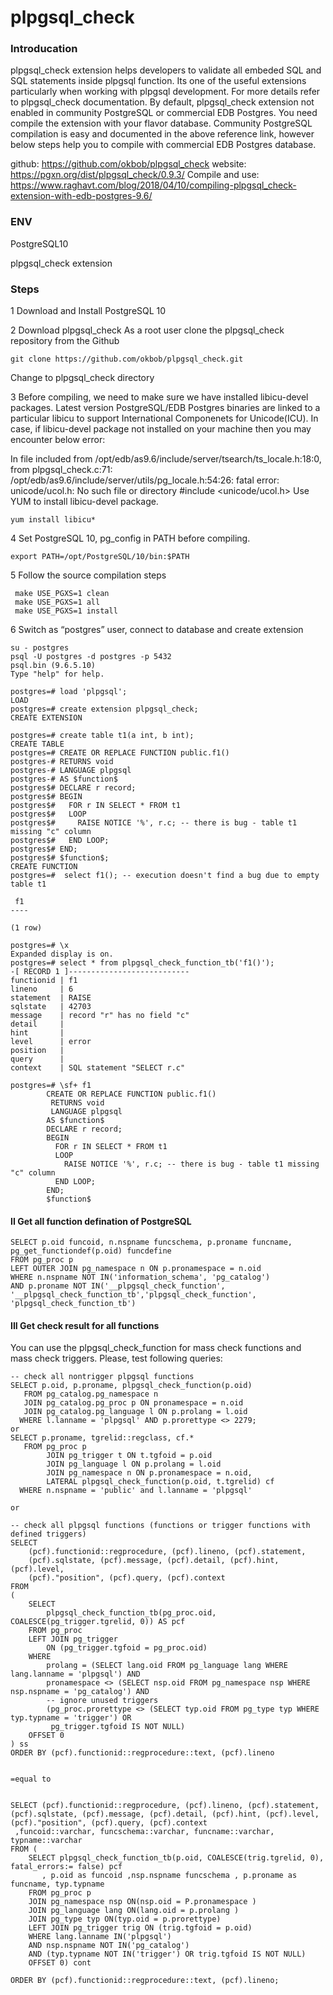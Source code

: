 plpgsql_check
======================================================
### Introducation

plpgsql_check extension helps developers to validate all embeded SQL and SQL statements inside plpgsql function. Its one of the useful extensions particularly when working with plpgsql development. For more details refer to plpgsql_check documentation.
By default, plpgsql_check extension not enabled in community PostgreSQL or commercial EDB Postgres. You need compile the extension with your flavor database. Community PostgreSQL compilation is easy and documented in the above reference link, however below steps help you to compile with commercial EDB Postgres database.

github: https://github.com/okbob/plpgsql_check
website: https://pgxn.org/dist/plpgsql_check/0.9.3/
Compile and use: https://www.raghavt.com/blog/2018/04/10/compiling-plpgsql_check-extension-with-edb-postgres-9.6/



### ENV

PostgreSQL10

plpgsql_check extension



### Steps

1 Download and Install PostgreSQL 10

2 Download plpgsql_check
As a root user clone the plpgsql_check repository from the Github

```
git clone https://github.com/okbob/plpgsql_check.git
```

Change to plpgsql_check directory

3 Before compiling, we need to make sure we have installed libicu-devel packages. Latest version PostgreSQL/EDB Postgres binaries are linked to a particular libicu to support International Componenets for Unicode(ICU). In case, if libicu-devel package not installed on your machine then you may encounter below error:

In file included from /opt/edb/as9.6/include/server/tsearch/ts_locale.h:18:0,
                 from plpgsql_check.c:71:
/opt/edb/as9.6/include/server/utils/pg_locale.h:54:26: fatal error: unicode/ucol.h: No such file or directory
 #include <unicode/ucol.h>
Use YUM to install libicu-devel package.

``` 
yum install libicu*
```

4 Set PostgreSQL 10, pg_config in PATH before compiling.

```
export PATH=/opt/PostgreSQL/10/bin:$PATH
```

5 Follow the source compilation steps

```    
 make USE_PGXS=1 clean
 make USE_PGXS=1 all
 make USE_PGXS=1 install
```

6 Switch as “postgres” user, connect to database and create extension

```plsql
su - postgres
psql -U postgres -d postgres -p 5432
psql.bin (9.6.5.10)
Type "help" for help.

postgres=# load 'plpgsql';
LOAD
postgres=# create extension plpgsql_check;
CREATE EXTENSION

postgres=# create table t1(a int, b int);
CREATE TABLE
postgres=# CREATE OR REPLACE FUNCTION public.f1()
postgres-# RETURNS void
postgres-# LANGUAGE plpgsql
postgres-# AS $function$
postgres$# DECLARE r record;
postgres$# BEGIN
postgres$#   FOR r IN SELECT * FROM t1
postgres$#   LOOP
postgres$#     RAISE NOTICE '%', r.c; -- there is bug - table t1 missing "c" column
postgres$#   END LOOP;
postgres$# END;
postgres$# $function$;
CREATE FUNCTION
postgres=#  select f1(); -- execution doesn't find a bug due to empty table t1

 f1 
----

(1 row)

postgres=# \x
Expanded display is on.
postgres=# select * from plpgsql_check_function_tb('f1()');
-[ RECORD 1 ]---------------------------
functionid | f1
lineno     | 6
statement  | RAISE
sqlstate   | 42703
message    | record "r" has no field "c"
detail     | 
hint       | 
level      | error
position   | 
query      | 
context    | SQL statement "SELECT r.c"

postgres=# \sf+ f1
        CREATE OR REPLACE FUNCTION public.f1()
         RETURNS void
         LANGUAGE plpgsql
        AS $function$
        DECLARE r record;
        BEGIN
          FOR r IN SELECT * FROM t1
          LOOP
            RAISE NOTICE '%', r.c; -- there is bug - table t1 missing "c" column
          END LOOP;
        END;
        $function$

```

#### II Get all function defination of PostgreSQL 
``` sqls q
SELECT p.oid funcoid, n.nspname funcschema, p.proname funcname, pg_get_functiondef(p.oid) funcdefine
FROM pg_proc p
LEFT OUTER JOIN pg_namespace n ON p.pronamespace = n.oid 
WHERE n.nspname NOT IN('information_schema', 'pg_catalog')
AND p.proname NOT IN('__plpgsql_check_function', '__plpgsql_check_function_tb','plpgsql_check_function', 'plpgsql_check_function_tb')
```

#### III Get check result for all functions
You can use the plpgsql_check_function for mass check functions and mass check triggers. Please, test following queries:

``` plsql
-- check all nontrigger plpgsql functions
SELECT p.oid, p.proname, plpgsql_check_function(p.oid)
   FROM pg_catalog.pg_namespace n
   JOIN pg_catalog.pg_proc p ON pronamespace = n.oid
   JOIN pg_catalog.pg_language l ON p.prolang = l.oid
  WHERE l.lanname = 'plpgsql' AND p.prorettype <> 2279;
or
SELECT p.proname, tgrelid::regclass, cf.*
   FROM pg_proc p
        JOIN pg_trigger t ON t.tgfoid = p.oid 
        JOIN pg_language l ON p.prolang = l.oid
        JOIN pg_namespace n ON p.pronamespace = n.oid,
        LATERAL plpgsql_check_function(p.oid, t.tgrelid) cf
  WHERE n.nspname = 'public' and l.lanname = 'plpgsql'

or

-- check all plpgsql functions (functions or trigger functions with defined triggers)
SELECT
    (pcf).functionid::regprocedure, (pcf).lineno, (pcf).statement,
    (pcf).sqlstate, (pcf).message, (pcf).detail, (pcf).hint, (pcf).level,
    (pcf)."position", (pcf).query, (pcf).context
FROM
(
    SELECT
        plpgsql_check_function_tb(pg_proc.oid, COALESCE(pg_trigger.tgrelid, 0)) AS pcf
    FROM pg_proc
    LEFT JOIN pg_trigger
        ON (pg_trigger.tgfoid = pg_proc.oid)
    WHERE
        prolang = (SELECT lang.oid FROM pg_language lang WHERE lang.lanname = 'plpgsql') AND
        pronamespace <> (SELECT nsp.oid FROM pg_namespace nsp WHERE nsp.nspname = 'pg_catalog') AND
        -- ignore unused triggers
        (pg_proc.prorettype <> (SELECT typ.oid FROM pg_type typ WHERE typ.typname = 'trigger') OR
         pg_trigger.tgfoid IS NOT NULL)
    OFFSET 0
) ss
ORDER BY (pcf).functionid::regprocedure::text, (pcf).lineno


=equal to 


SELECT (pcf).functionid::regprocedure, (pcf).lineno, (pcf).statement,   
(pcf).sqlstate, (pcf).message, (pcf).detail, (pcf).hint, (pcf).level,    
(pcf)."position", (pcf).query, (pcf).context
 ,funcoid::varchar, funcschema::varchar, funcname::varchar, typname::varchar
FROM (  
    SELECT plpgsql_check_function_tb(p.oid, COALESCE(trig.tgrelid, 0), fatal_errors:= false) pcf
       , p.oid as funcoid ,nsp.nspname funcschema , p.proname as funcname, typ.typname
    FROM pg_proc p        
    JOIN pg_namespace nsp ON(nsp.oid = P.pronamespace )
    JOIN pg_language lang ON(lang.oid = p.prolang )
    JOIN pg_type typ ON(typ.oid = p.prorettype)
    LEFT JOIN pg_trigger trig ON (trig.tgfoid = p.oid) 
    WHERE lang.lanname IN('plpgsql')
    AND nsp.nspname NOT IN('pg_catalog')
    AND (typ.typname NOT IN('trigger') OR trig.tgfoid IS NOT NULL) 
    OFFSET 0) cont

ORDER BY (pcf).functionid::regprocedure::text, (pcf).lineno;
```










